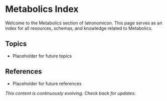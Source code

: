 # Metabolics Index

Welcome to the Metabolics section of Iatronomicon. This page serves as an index for all resources, schemas, and knowledge related to Metabolics.

## Topics
- Placeholder for future topics

## References
- Placeholder for future references

*This content is continuously evolving. Check back for updates.*
